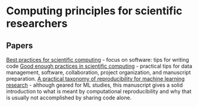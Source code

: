# Computing principles for scientific researchers 

## Papers
[Best practices for scientific computing](https://journals.plos.org/plosbiology/article?id=10.1371/journal.pbio.1001745#s9) - focus on software: tips for writing code
[Good enough practices in scientific computing](https://journals.plos.org/ploscompbiol/article?id=10.1371/journal.pcbi.1005510#sec001) - practical tips for data management, software, collaboration, project organization, and manuscript preparation.
[A practical taxonomy of reproducibility for machine learning research](https://openreview.net/pdf?id=B1eYYK5QgX) - although geared for ML studies, this manuscript gives a solid introduction to what is meant by computational reproducibility and why that is usually not accomplished by sharing code alone. 
